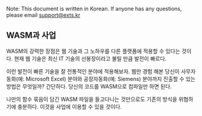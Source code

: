 Note: This document is written in Korean. If anyone has any questions, please email support@exts.kr

## WASM과 사업
WASM의 강력한 장점은 웹 기술과 그 노하우를 다른 플랫폼에 적용할 수 있다는 것이다. 현재 웹 기술은 최신 IT 기술의 선봉장이라고 불릴 만큼 발전이 빠르다.

이런 발전이 빠른 기술을 잘 전통적인 분야에 적용해보자. 웹만 경험 해본 당신이 사무자동화(예: Microsoft Excel) 분야와 공장자동화(예: Siemens) 분야까지 진출할 수 있는 방법은 무엇일까? 간단하다. 당신의 코드를 WASM으로 컴파일만 하면 된다.

나만의 함수 묶음이 담긴 WASM 파일을 들고다니는 것만으로도 기존의 방식을 위협하기에 충분하다. 이것을 사업에 이용할 수 있을 것이다.
